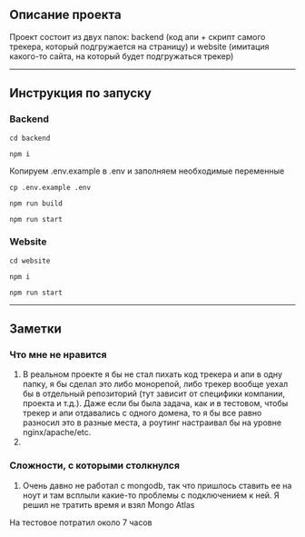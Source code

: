 ## Описание проекта

Проект состоит из двух папок: backend (код апи + скрипт самого трекера, который подгружается на страницу) и website (имитация какого-то сайта, на который будет подгружаться трекер)

___
## Инструкция по запуску

### Backend

```
cd backend
```

```
npm i
```

Копируем .env.example в .env и заполняем необходимые переменные
```
cp .env.example .env
```

```
npm run build
```

```
npm run start
```

### Website

```
cd website
```

```
npm i
```

```
npm run start
```

___
## Заметки

### Что мне не нравится

1. В реальном проекте я бы не стал пихать код трекера и апи в одну папку, я бы сделал это либо монорепой, либо трекер вообще уехал бы в отдельный репозиторий (тут зависит от специфики компании, проекта и т.д.). Даже если бы была задача, как и в тестовом, чтобы трекер и апи отдавались с одного домена, то я бы все равно разносил это в разные места, а роутинг настраивал бы на уровне nginx/apache/etc.
2. 

### Сложности, с которыми столкнулся

1. Очень давно не работал с mongodb, так что пришлось ставить ее на ноут и там всплыли какие-то проблемы с подключением к ней. Я решил не тратить время и взял Mongo Atlas

На тестовое потратил около 7 часов
